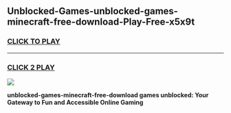 
## Unblocked-Games-unblocked-games-minecraft-free-download-Play-Free-x5x9t
<h3>
<a href="https://premium76.site?title=unblocked-games-minecraft-free-download&ref=17A">CLICK TO PLAY</a></h3>
<hr>

<h3>
<a href="https://premium76.site?title=unblocked-games-minecraft-free-download&ref=17A">CLICK 2 PLAY</a>
  
</h3>

<a href="https://premium76.site?title=unblocked-games-minecraft-free-download&ref=17A"><img src="https://clearcache.store/games.png"></a>


**unblocked-games-minecraft-free-download games unblocked: Your Gateway to Fun and Accessible Online Gaming**
